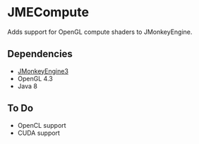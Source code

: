 # JMECompute

Adds support for OpenGL compute shaders to JMonkeyEngine.

## Dependencies

* [JMonkeyEngine3](https://github.com/jMonkeyEngine/jmonkeyengine)
* OpenGL 4.3
* Java 8

## To Do

* OpenCL support
* CUDA support

